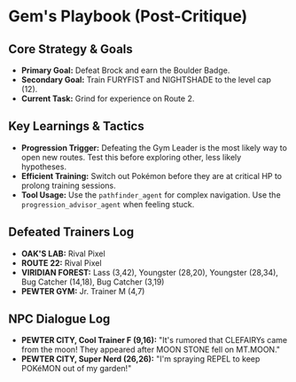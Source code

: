 # Gem's Playbook (Post-Critique)

## Core Strategy & Goals
- **Primary Goal:** Defeat Brock and earn the Boulder Badge.
- **Secondary Goal:** Train FURYFIST and NIGHTSHADE to the level cap (12).
- **Current Task:** Grind for experience on Route 2.

## Key Learnings & Tactics
- **Progression Trigger:** Defeating the Gym Leader is the most likely way to open new routes. Test this before exploring other, less likely hypotheses.
- **Efficient Training:** Switch out Pokémon before they are at critical HP to prolong training sessions.
- **Tool Usage:** Use the `pathfinder_agent` for complex navigation. Use the `progression_advisor_agent` when feeling stuck.

## Defeated Trainers Log
- **OAK'S LAB:** Rival Pixel
- **ROUTE 22:** Rival Pixel
- **VIRIDIAN FOREST:** Lass (3,42), Youngster (28,20), Youngster (28,34), Bug Catcher (14,18), Bug Catcher (3,19)
- **PEWTER GYM:** Jr. Trainer M (4,7)

## NPC Dialogue Log
- **PEWTER CITY, Cool Trainer F (9,16):** "It's rumored that CLEFAIRYs came from the moon! They appeared after MOON STONE fell on MT.MOON."
- **PEWTER CITY, Super Nerd (26,26):** "I'm spraying REPEL to keep POKéMON out of my garden!"